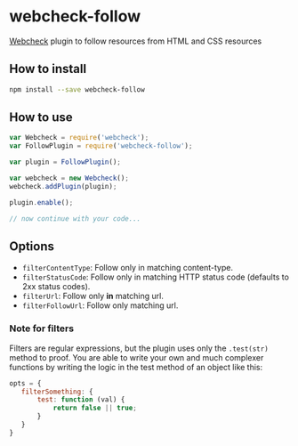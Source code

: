 # webcheck-follow
[Webcheck](https://github.com/atd-schubert/node-webcheck) plugin to follow resources from HTML and CSS resources

## How to install

```bash
npm install --save webcheck-follow
```

## How to use

```js
var Webcheck = require('webcheck');
var FollowPlugin = require('webcheck-follow');

var plugin = FollowPlugin();

var webcheck = new Webcheck();
webcheck.addPlugin(plugin);

plugin.enable();

// now continue with your code...

```

## Options
- `filterContentType`: Follow only in matching content-type.
- `filterStatusCode`: Follow only in matching HTTP status code (defaults to 2xx status codes).
- `filterUrl`: Follow only **in** matching url.
- `filterFollowUrl`: Follow only matching url.

### Note for filters

Filters are regular expressions, but the plugin uses only the `.test(str)` method to proof. You are able to write
your own and much complexer functions by writing the logic in the test method of an object like this:

```js
opts = {
   filterSomething: {
       test: function (val) {
           return false || true;
       }
   }
}
```
